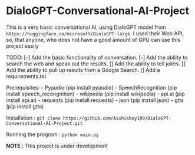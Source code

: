# DialoGPT-Conversational-AI-Project
This is a very basic conversational AI, using DialoGPT model from `https://huggingface.co/microsoft/DialoGPT-large`. I used their Web API, so, that anyone, who does not have a good amount of GPU can use this project easily

TODO:
    [-] Add the basic functionality of conversation.
    [-] Add the ability to search the web and speak out the results.
    [] Add the ability to tell jokes.
    [] Add the ability to pull up results from a Google Search.
    [] Add a requirements.txt
    
Prerequisites:
    - Pyaudio (pip install pyaudio)
    - SpeechRecognition (pip install speech_recongnition)
    - wikipedia (pip install wikipedia)
    - api.ai (pip install api.ai)
    - requests (pip install requests)
    - json (pip install json)
    - gtts (pip install gtts)

Installation :
    `git clone https://github.com/Aishikboy109/DialoGPT-Conversational-AI-Project.git`

Running the program :
    `python main.py`

**NOTE** :
This project is under development
